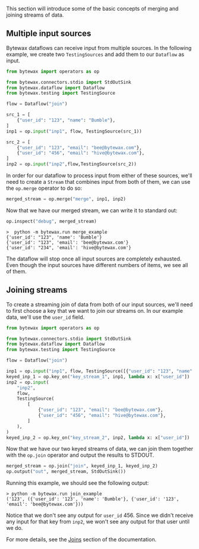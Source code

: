 This section will introduce some of the basic concepts of merging and
joining streams of data.

## Multiple input sources

Bytewax dataflows can receive input from multiple sources. In the following
example, we create two `TestingSources` and add them to our `Dataflow` as input.

```python
from bytewax import operators as op

from bytewax.connectors.stdio import StdOutSink
from bytewax.dataflow import Dataflow
from bytewax.testing import TestingSource

flow = Dataflow("join")

src_1 = [
    {"user_id": "123", "name": "Bumble"},
]
inp1 = op.input("inp1", flow, TestingSource(src_1))

src_2 = [
    {"user_id": "123", "email": "bee@bytewax.com"},
    {"user_id": "456", "email": "hive@bytewax.com"},
]
inp2 = op.input("inp2",flow,TestingSource(src_2))
```

In order for our dataflow to process input from either of these sources, we'll need
to create a `Stream` that combines input from both of them, we can use the `op.merge`
operator to do so:

```python
merged_stream = op.merge("merge", inp1, inp2)
```

Now that we have our merged stream, we can write it to standard out:

```python
op.inspect("debug", merged_stream)
```

```shell
>  python -m bytewax.run merge_example
{'user_id': "123", 'name': 'Bumble'}
{'user_id': "123", 'email': 'bee@bytewax.com'}
{'user_id': "234", 'email': 'hive@bytewax.com'}
```

The dataflow will stop once all input sources are completely exhausted. Even though the input sources have different numbers of items, we see all of them.

## Joining streams

To create a streaming join of data from both of our input sources, we'll need to
first choose a key that we want to join our streams on. In our example data,
we'll use the `user_id` field.

```python
from bytewax import operators as op

from bytewax.connectors.stdio import StdOutSink
from bytewax.dataflow import Dataflow
from bytewax.testing import TestingSource

flow = Dataflow("join")

inp1 = op.input("inp1", flow, TestingSource([{"user_id": "123", "name": "Bumble"}]))
keyed_inp_1 = op.key_on("key_stream_1", inp1, lambda x: x["user_id"])
inp2 = op.input(
    "inp2",
    flow,
    TestingSource(
        [
            {"user_id": "123", "email": "bee@bytewax.com"},
            {"user_id": "456", "email": "hive@bytewax.com"},
        ]
    ),
)
keyed_inp_2 = op.key_on("key_stream_2", inp2, lambda x: x["user_id"])
```

Now that we have our two keyed streams of data, we can join them together with
the `op.join` operator and output the results to STDOUT.


```python
merged_stream = op.join("join", keyed_inp_1, keyed_inp_2)
op.output("out", merged_stream, StdOutSink())
```

Running this example, we should see the following output:


```shell
> python -m bytewax.run join_example
('123', ({'user_id': '123', 'name': 'Bumble'}, {'user_id': '123', 'email': 'bee@bytewax.com'}))
```

Notice that we don't see any output for `user_id` 456. Since we didn't receive any input
for that key from `inp2`, we won't see any output for that user until we do.

For more details, see the [Joins](/docs/articles/concepts/joins.md) section of the documentation.
